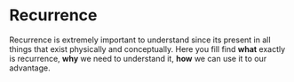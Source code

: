 # Recurrence

Recurrence is extremely important to understand since its present in all things that exist physically and conceptually. Here you fill find **what** exactly is recurrence, **why** we need to understand it, **how** we can use it to our advantage.
